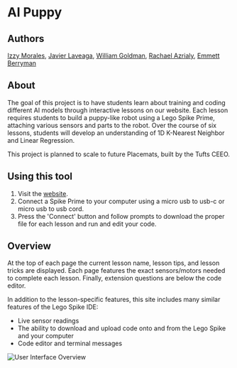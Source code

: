 # AI Puppy

## Authors
[Izzy Morales](https://github.com/izzymorales), [Javier Laveaga](https://github.com/javier-la200426), [William Goldman](https://github.com/iliketocode2), [Rachael Azrialy](https://github.com/razrialy), [Emmett Berryman](https://github.com/Emmettberryman)

## About
The goal of this project is to have students learn about training and coding different AI models through interactive lessons on our website. Each lesson requires students to build a puppy-like robot using a Lego Spike Prime, attaching various sensors and parts to the robot. Over the course of six lessons, students will develop an understanding of 1D K-Nearest Neighbor and Linear Regression. 

This project is planned to scale to future Placemats, built by the Tufts CEEO.

## Using this tool
1. Visit the [website](https://iliketocode2.github.io/AI-Puppy-UI/).
2. Connect a Spike Prime to your computer using a micro usb to usb-c or micro usb to usb cord.
3. Press the 'Connect' button and follow prompts to download the proper file for each lesson and run and edit your code.

## Overview
At the top of each page the current lesson name, lesson tips, and lesson tricks are displayed. Each page features the exact sensors/motors needed to complete each lesson. Finally, extension questions are below the code editor.

In addition to the lesson-specific features, this site includes many similar features of the Lego Spike IDE:
- Live sensor readings
- The ability to download and upload code onto and from the Lego Spike and your computer
- Code editor and terminal messages
  
![User Interface Overview](https://github.com/user-attachments/assets/bef1dbfa-7326-4838-9671-3ca2ab7584fe)

